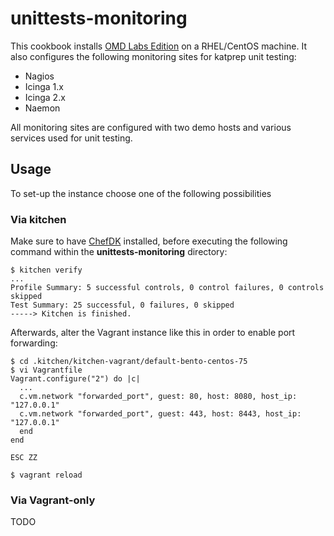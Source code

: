# unittests-monitoring

This cookbook installs [OMD Labs Edition](https://labs.consol.de/omd/) on a RHEL/CentOS machine. It also configures the following monitoring sites for katprep unit testing:
- Nagios
- Icinga 1.x
- Icinga 2.x
- Naemon

All monitoring sites are configured with two demo hosts and various services used for unit testing.

## Usage
To set-up the instance choose one of the following possibilities
### Via kitchen
Make sure to have [ChefDK](https://downloads.chef.io/chefdk) installed, before executing the following command within the **unittests-monitoring** directory:

```
$ kitchen verify
...
Profile Summary: 5 successful controls, 0 control failures, 0 controls skipped
Test Summary: 25 successful, 0 failures, 0 skipped
-----> Kitchen is finished.
```

Afterwards, alter the Vagrant instance like this in order to enable port forwarding:
```
$ cd .kitchen/kitchen-vagrant/default-bento-centos-75
$ vi Vagrantfile
Vagrant.configure("2") do |c|
  ...
  c.vm.network "forwarded_port", guest: 80, host: 8080, host_ip: "127.0.0.1"
  c.vm.network "forwarded_port", guest: 443, host: 8443, host_ip: "127.0.0.1"
  end
end

ESC ZZ

$ vagrant reload
```

### Via Vagrant-only
TODO
